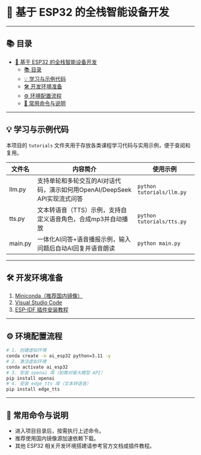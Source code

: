 


# 🚀 基于 ESP32 的全栈智能设备开发

---


## 📚 目录

- [🚀 基于 ESP32 的全栈智能设备开发](#-基于-esp32-的全栈智能设备开发)
  - [📚 目录](#-目录)
  - [💡 学习与示例代码](#-学习与示例代码)
  - [🛠️ 开发环境准备](#️-开发环境准备)
  - [⚙️ 环境配置流程](#️-环境配置流程)
  - [📖 常用命令与说明](#-常用命令与说明)
---

## 💡 学习与示例代码

本项目的 `tutorials` 文件夹用于存放各类课程学习代码与实用示例，便于查阅和复用。

| 文件名 | 内容简介 | 使用示例 |
| ------ | -------- | -------- |
| llm.py | 支持单轮和多轮交互的AI对话代码，演示如何用OpenAI/DeepSeek API实现流式问答 | `python tutorials/llm.py` |
| tts.py | 文本转语音（TTS）示例，支持自定义语音角色，合成mp3并自动播放 | `python tutorials/tts.py` |
| main.py | 一体化AI问答+语音播报示例，输入问题后自动AI回复并语音朗读 | `python main.py` |

---

## 🛠️ 开发环境准备

1. [Miniconda（推荐国内镜像）](https://mirrors.tuna.tsinghua.edu.cn/anaconda/miniconda/)
2. [Visual Studio Code](https://code.visualstudio.com/)
3. [ESP-IDF 插件安装教程](https://blog.csdn.net/qq_57139623/article/details/147322963)

---

## ⚙️ 环境配置流程

```bash
# 1. 创建虚拟环境
conda create -n ai_esp32 python=3.11 -y
# 2. 激活虚拟环境
conda activate ai_esp32
# 3. 安装 openai 库（如需对接大模型 API）
pip install openai
# 4. 安装 edge_tts 库（文本转语音）
pip install edge_tts
```

---

## 📖 常用命令与说明

- 进入项目目录后，按需执行上述命令。
- 推荐使用国内镜像源加速依赖下载。
- 其他 ESP32 相关开发环境搭建请参考官方文档或插件教程。

 


